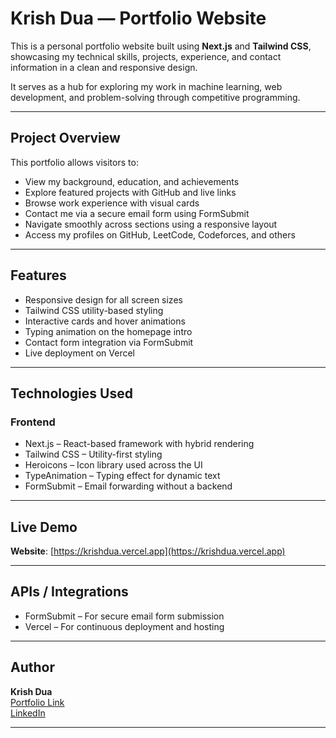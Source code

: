 # Krish Dua — Portfolio Website

This is a personal portfolio website built using **Next.js** and **Tailwind CSS**, showcasing my technical skills, projects, experience, and contact information in a clean and responsive design.

It serves as a hub for exploring my work in machine learning, web development, and problem-solving through competitive programming.

---

## Project Overview

This portfolio allows visitors to:

- View my background, education, and achievements
- Explore featured projects with GitHub and live links
- Browse work experience with visual cards
- Contact me via a secure email form using FormSubmit
- Navigate smoothly across sections using a responsive layout
- Access my profiles on GitHub, LeetCode, Codeforces, and others

---

## Features

- Responsive design for all screen sizes
- Tailwind CSS utility-based styling
- Interactive cards and hover animations
- Typing animation on the homepage intro
- Contact form integration via FormSubmit
- Live deployment on Vercel

---

## Technologies Used

### Frontend
- Next.js – React-based framework with hybrid rendering
- Tailwind CSS – Utility-first styling
- Heroicons – Icon library used across the UI
- TypeAnimation – Typing effect for dynamic text
- FormSubmit – Email forwarding without a backend

---

## Live Demo

**Website**: [https://krishdua.vercel.app](https://krishdua.vercel.app)

---

## APIs / Integrations

- FormSubmit – For secure email form submission
- Vercel – For continuous deployment and hosting

---

## Author

**Krish Dua**  
[Portfolio Link](https://krishdua.vercel.app)  
[LinkedIn](https://www.linkedin.com/in/krish-dua-9202a4272/)  

---

